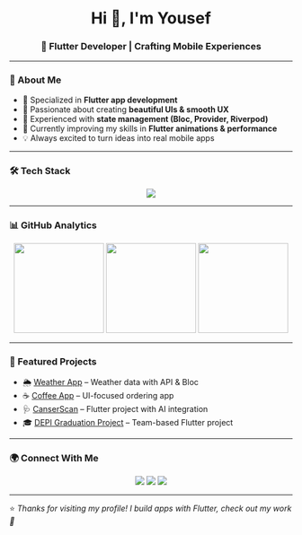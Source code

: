 <h1 align="center">Hi 👋, I'm Yousef</h1>
<h3 align="center">💙 Flutter Developer | Crafting Mobile Experiences</h3>



---

### 🚀 About Me
- 📱 Specialized in **Flutter app development**  
- 🎨 Passionate about creating **beautiful UIs & smooth UX**  
- 🔧 Experienced with **state management (Bloc, Provider, Riverpod)**  
- 🌱 Currently improving my skills in **Flutter animations & performance**  
- 💡 Always excited to turn ideas into real mobile apps  

---

### 🛠 Tech Stack
<p align="center">
  <img src="https://skillicons.dev/icons?i=flutter,dart,firebase,git,github,vscode,androidstudio" />
</p>

---

### 📊 GitHub Analytics
<p align="center">
  <img src="https://github-readme-stats.vercel.app/api?username=yousefnagy322&show_icons=true&theme=tokyonight" height="160"/>
  <img src="https://github-readme-streak-stats.herokuapp.com?user=yousefnagy322&theme=tokyonight" height="160"/>
  <img src="https://github-readme-stats.vercel.app/api/top-langs/?username=yousefnagy322&layout=compact&theme=tokyonight" height="160"/>
</p>

---

### 🌟 Featured Projects
- 🌦️ [Weather App](https://github.com/yousefnagy322/Weather-App) – Weather data with API & Bloc  
- ☕ [Coffee App](https://github.com/yousefnagy322/Coffee-App) – UI-focused ordering app  
- 🩺 [CanserScan](https://github.com/yousefnagy322/CanserScan) – Flutter project with AI integration  
- 🎓 [DEPI Graduation Project](https://github.com/yousefnagy322/DEPI-Graduation-Project) – Team-based Flutter project  

---

### 🌍 Connect With Me
<p align="center">
  <a href="www.linkedin.com/in/yousef-nagy" target="_blank"><img src="https://img.shields.io/badge/LinkedIn-blue?logo=linkedin&logoColor=white" /></a>
  <a href="mailto:yousefnagy322@gmail.com"><img src="https://img.shields.io/badge/Email-red?logo=gmail&logoColor=white" /></a>
  <a href="https://github.com/yousefnagy322"><img src="https://img.shields.io/badge/GitHub-black?logo=github&logoColor=white" /></a>
</p>

---

⭐️ *Thanks for visiting my profile! I build apps with Flutter, check out my work 🚀*
